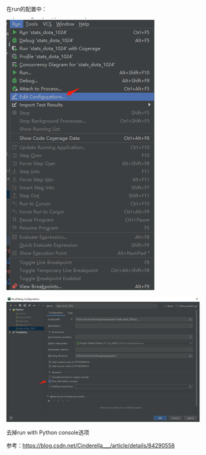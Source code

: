 在run的配置中：

![image-20201215190645884](../../assets/image-20201215190645884.png)

![image-20201215190708634](../../assets/image-20201215190708634.png)

去掉run with Python console选项

参考：https://blog.csdn.net/Cinderella___/article/details/84290558